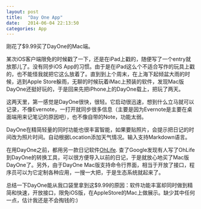 ```yaml
---
layout: post
title:  "Day One App"
date:   2014-06-04 22:13:50
categories: App
---
```

刚花了$9.99买了DayOne的Mac端。

某次iOS客户端限免的时候戳了一下，还是在iPad上戳的，随便写了一个entry就放那儿了。没有同步iOS App的习惯。由于是在iPad这么个不适合写作的玩具上戳的，也不能怪我就把它这么放着了。直到到上个周末，在上海下起倾盆大雨的时候，逃到Apple Store躲雨，无聊的时候玩着iMac上预装的软件，发现Mac版DayOne还挺好玩的，于是回来先把iPhone上的DayOne载上，把玩了两天。

这两天里，第一感觉是DayOne很快，很轻。它启动很迅速，想到什么立马就可以记录，不像Evernote，一打开就同步很多信息（主要是因为Evernote是主要在桌面端用来记笔记的原因吧），也不像自带的Note，功能太弱。

DayOne在精简轻量的同时功能也很丰富智能，如果要贴照片，会提示把日记的时间改为照片时间。自动根据Location添加天气情况。输入支持Markdown语言。

在用DayOne之前，都用另一款日记软件[OhLife](www.ohlife.com). 查了Google发现有人写了OhLife到DayOne的转换工具，可以很方便导入以前的日记，于是就放心地买了Mac版DayOne了。另外，由于DayOne Mac版支持命令行界面，相当于开放了接口，程序员可以为它定制各种应用，一搜一大把，于是生态系统就起来了。

总结一下DayOne能从我口袋里拿到这$9.99的原因：软件功能丰富却同时做到精简和快速，开放接口，限免iOS版，在AppleStore的Mac上做展示。缺少其中任何一点，估计我还是不会掏钱的:)